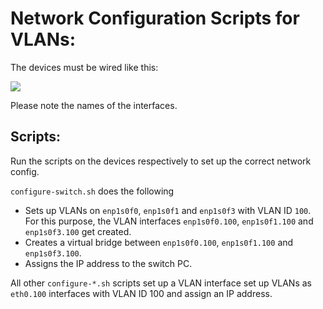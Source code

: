# Network Configuration Scripts for VLANs:

The devices must be wired like this:

![](network-interface-topology.png)

Please note the names of the interfaces.

## Scripts:
Run the scripts on the devices respectively to set up the correct network config.

`configure-switch.sh` does the following
- Sets up VLANs on `enp1s0f0`, `enp1s0f1` and `enp1s0f3` with VLAN ID `100`. For this purpose, the VLAN interfaces `enp1s0f0.100`, `enp1s0f1.100` and `enp1s0f3.100` get created.
- Creates a virtual bridge between `enp1s0f0.100`, `enp1s0f1.100` and `enp1s0f3.100`.
- Assigns the IP address to the switch PC.

All other `configure-*.sh` scripts set up a VLAN interface set up VLANs as `eth0.100` interfaces with VLAN ID 100 and assign an IP address.
